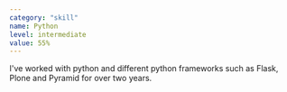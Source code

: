 ```yaml
---
category: "skill"
name: Python
level: intermediate
value: 55%
---
```


I've worked with python and different python frameworks such as Flask, Plone and Pyramid for over two years.
